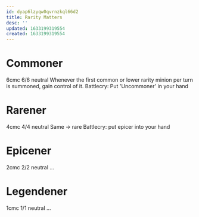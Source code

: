 ```yaml
---
id: dyap6lzyqw0qvrnzkql66d2
title: Rarity Matters
desc: ''
updated: 1633199319554
created: 1633199319554
---
```


# Commoner
6cmc 6/6 neutral
Whenever the first common or lower rarity minion per turn is summoned, gain control of it.
Battlecry: Put 'Uncommoner' in your hand

# Rarener
4cmc 4/4 neutral
Same -> rare
Battlecry: put epicer into your hand

# Epicener
2cmc 2/2 neutral ...

# Legendener
1cmc 1/1 neutral ...
